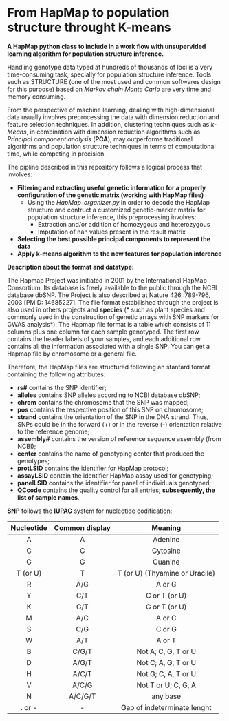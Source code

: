 # From HapMap to population structure throught K-means

**A HapMap python class to include in a work flow with unsupervided learning algorithm for population structure inference.**

Handling genotype data typed at hundreds of thousands of loci is a very time-consuming task, specially for population structure inference. Tools such as STRUCTURE (one of the most used and common softwares design for this purpose) based on *Markov chain Monte Carlo* are very time and memory consuming. 

From the perspective of machine learning, dealing with high-dimensional data usually involves preprocessing the data with dimension reduction and feature selection techniques. In addition, clustering techniques such as *k-Means*, in combination with dimension reduction algorithms such as *Principal component analysis* (**PCA**), may outperforme traditional algorithms and population structure techniques in terms of computational time, while competing in precision.  

The pipline described in this repository follows a logical process that involves:

- **Filtering and extracting useful genetic information for a properly configuration of the genetic matrix (working with HapMap files)**
  * Using the *HapMap_organizer.py* in order to decode the HapMap structure and contruct a customized genetic-marker matrix for population structure inference, this preprocessing involves:
     * Extraction and/or addition of homozygous and heterozygous
     * Imputation of nan values present in the result matrix
- **Selecting the best possible principal components to represent the data**
- **Apply k-means algorithm to the new features for population inference**

**Description about the format and datatype:**

The Hapmap Project was initiated in 2001 by the International HapMap Consortium. Its database is freely available to the public through the NCBI database dbSNP. The Project is also described at Nature 426 :789-796, 2003 [PMID: 14685227]. The file format estabilished through the project is also used in others projects and **species** (* such as plant species and commonly used in the construction of genetic arrays with SNP markers for GWAS analysis*).
The Hapmap file format is a table which consists of 11 columns plus one column for each sample genotyped. The first row contains the header labels of your samples, and each additional row contains all the information associated with a single SNP. You can get a Hapmap file by chromosome or a general file.

Therefore, the HapMap files are structured following an stantard format containing the following attributes:

- **rs#** contains the SNP identifier;
- **alleles** contains SNP alleles according to NCBI database dbSNP;
- **chrom** contains the chromosome that the SNP was mapped;
- **pos** contains the respective position of this SNP on chromosome;
- **strand** contains the orientation of the SNP in the DNA strand. Thus, SNPs could be in the forward (+) or in the reverse (-) orientation relative to the reference genome;
- **assembly#** contains the version of reference sequence assembly (from NCBI);
- **center** contains the name of genotyping center that produced the genotypes;
- **protLSID** contains the identifier for HapMap protocol;
- **assayLSID** contain the identifier HapMap assay used for genotyping;
- **panelLSID** contains the identifier for panel of individuals genotyped;
- **QCcode** contains the quality control for all entries;
**subsequently, the list of sample names**.

**SNP** follows the **IUPAC** system for nucleotide codification:

| Nucleotide | Common display | Meaning |
| :---: | :---: | :---: |
| A | A | Adenine |
| C | C | Cytosine |
| G | G | Guanine |
| T (or U) | T | T (or U) (Thyamine or Uracile)|
| R | A/G | A or G |
| Y | C/T | C or T (or U) |
| K | G/T | G or T (or U) |
| M | A/C | A or C |
| S | C/G | C or G |
| W | A/T | A or T |
| B | C/G/T | Not A; C, G, T or U |
| D | A/G/T | Not C; A, G, T or U  |
| H | A/C/T | Not G; C, A, T or U  |
| V | A/C/G | Not T or U; C, G, A  |
| N | A/C/G/T | any base |
| . or - | - | Gap of indeterminate lenght |

